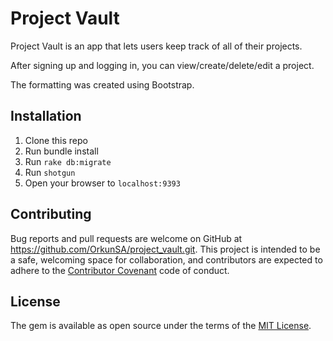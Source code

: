 # Project Vault

Project Vault is an app that lets users keep track of all of their projects.

After signing up and logging in, you can view/create/delete/edit a project.

The formatting was created using Bootstrap. 
## Installation

1. Clone this repo
2. Run bundle install
3. Run `rake db:migrate`
4. Run `shotgun`
5. Open your browser to `localhost:9393`

## Contributing 

Bug reports and pull requests are welcome on GitHub at https://github.com/OrkunSA/project_vault.git. This project is intended to be a safe, welcoming space for collaboration, and contributors are expected to adhere to the [Contributor Covenant](http://contributor-covenant.org) code of conduct.

## License

The gem is available as open source under the terms  of the [MIT License](https://opensource.org/licenses/MIT).



